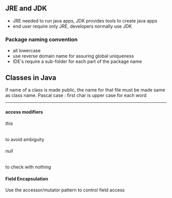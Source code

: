 ## JRE and JDK
* JRE needed to run java apps, JDK provides tools to create java apps
* end user require only JRE, developers normally use JDK

### Package naming convention
* all lowercase
* use reverse domain name for assuring global uniqueness
* IDE's require a sub-folder for each part of the package name

## Classes in Java
If name of a class is made public, the name for that file must be made same as class name.
Pascal case : first char is upper case for each word

----

#### access modifiers

###### this
to avoid ambiguity

###### null
to check with nothing

#### Field Encapsulation
Use the accessor/mutator pattern to control field access

